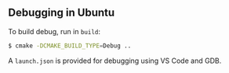 ## Debugging in Ubuntu

To build debug, run in `build`:
```bash
$ cmake -DCMAKE_BUILD_TYPE=Debug ..
```

A `launch.json` is provided for debugging using VS Code and GDB.
